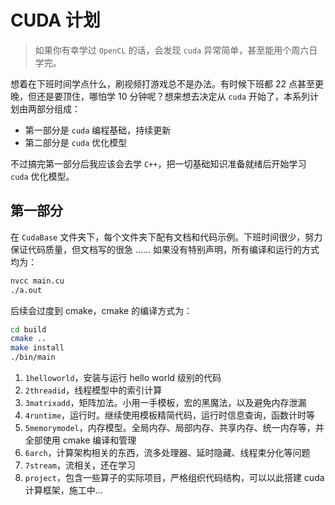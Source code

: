# CUDA 计划

> 如果你有幸学过 `OpenCL` 的话，会发现 `cuda` 异常简单，甚至能用个周六日学完。

想着在下班时间学点什么，刷视频打游戏总不是办法。有时候下班都 22 点甚至更晚，但还是要顶住，哪怕学 10 分钟呢？想来想去决定从 `cuda` 开始了，本系列计划由两部分组成：

- 第一部分是 `cuda` 编程基础，持续更新
- 第二部分是 `cuda` 优化模型

不过搞完第一部分后我应该会去学 `C++`，把一切基础知识准备就绪后开始学习 `cuda` 优化模型。

## 第一部分

在 `CudaBase` 文件夹下，每个文件夹下配有文档和代码示例。下班时间很少，努力保证代码质量，但文档写的很急 ...... 如果没有特别声明，所有编译和运行的方式均为：

```bash
nvcc main.cu
./a.out
```

后续会过度到 cmake，cmake 的编译方式为：

```bash
cd build
cmake ..
make install
./bin/main
```

1. `1helloworld`，安装与运行 hello world 级别的代码
2. `2threadid`，线程模型中的索引计算
3. `3matrixadd`，矩阵加法。小用一手模板，宏的黑魔法，以及避免内存泄漏
4. `4runtime`，运行时。继续使用模板精简代码，运行时信息查询，函数计时等
5. `5memorymodel`，内存模型。全局内存、局部内存、共享内存、统一内存等，并全部使用 cmake 编译和管理
6. `6arch`，计算架构相关的东西，流多处理器、延时隐藏、线程束分化等问题
7. `7stream`，流相关，还在学习
8. `project`，包含一些算子的实际项目，严格组织代码结构，可以以此搭建 cuda 计算框架，施工中...
